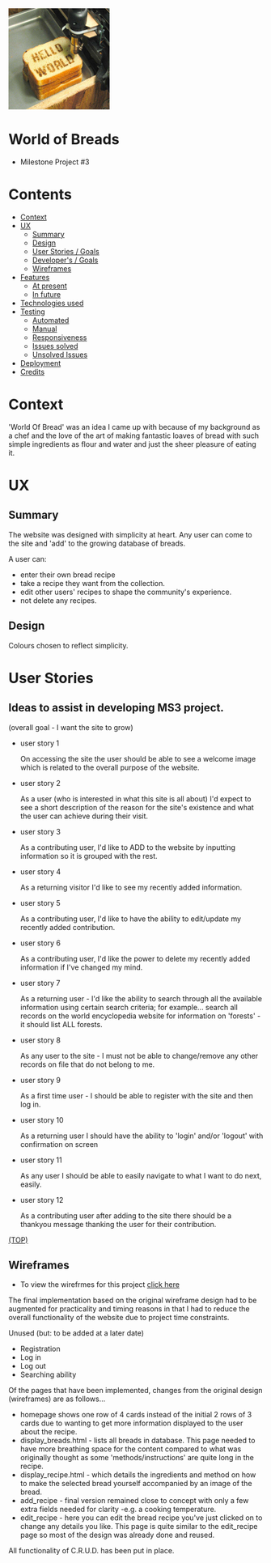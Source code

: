 <!-- Image sourced from Hello World! 
    in 100 Programming Languages | beanz Magazine kidscodecs.com -->
<img src="/static/images/helloWorldBread.jpeg" width="200px" height="200px" style="margin: 0;">

# World of Breads
* Milestone Project #3 
#
<div id="top"></div>

# Contents

+ <a href="#context">Context</a>
+ <a href="#ux">UX</a>
  + <a href="#summary">Summary</a>
  + <a href="#design">Design</a>
  + <a href="#user">User Stories / Goals</a>
  + <a href="#dev">Developer's / Goals</a>
  + <a href="#wire">Wireframes</a>
+ <a href="#feats">Features</a>
  + <a href="#now">At present</a>
  + <a href="#later">In future</a>
+ <a href="#tech">Technologies used</a>
+ <a href="#tests">Testing</a>
  + <a href="#auto"> Automated</a>
  + <a href="#man">Manual</a>
  + <a href="#res">Responsiveness</a>
  + <a href="#resolved">Issues solved</a>
  + <a href="#unsolved">Unsolved Issues</a>
+ <a href="#deploy">Deployment</a>
+ <a href="#cred">Credits</a>


<div id="context"></div>

# Context

'World Of Bread' was an idea I came up with because of my background as a chef and the love of the art of making fantastic loaves of bread with such simple ingredients as flour and water and just the sheer pleasure of eating it.

# UX

## Summary

The website was designed with simplicity at heart.
Any user can come to the site and 'add' to the growing database of breads.

A user can:
+ enter their own bread recipe
+ take a recipe they want from the collection.
+ edit other users' recipes to shape the community's experience.
+ not delete any recipes.


## Design
Colours chosen to reflect simplicity.


# User Stories

## Ideas to assist in developing MS3 project.
(overall goal - I want the site to grow) 

+ user story 1

    On accessing the site the user should be able to see a welcome image which is related to the overall purpose of the website.

+ user story 2

    As a user (who is interested in what this site is all about) I'd expect to see a short description of the reason for the site's existence and what the user can achieve during their visit.

+ user story 3

    As a contributing user, I'd like to ADD to the website by inputting information so it is grouped with the rest.

+ user story 4

    As a returning visitor I'd like to see my recently added information.

+ user story 5

    As a contributing user, I'd like to have the ability to edit/update my recently added contribution.

+ user story 6

    As a contributing user, I'd like the power to delete my recently added information if I've changed my mind.

+ user story 7

     As a returning user - I'd like the ability to search through all the available information using certain search criteria; for example... search all records on the world encyclopedia website for information on 'forests' - it should list ALL forests.

+ user story 8

    As any user to the site - I must not be able to change/remove any other records on file that do not belong to me.

+ user story 9

    As a first time user - I should be able to register with the site and then log in.

+ user story 10

    As a returning user I should have the ability to 'login' and/or 'logout' with confirmation on screen

+ user story 11

    As any user I should be able to easily navigate to what I want to do next, easily.

+ user story 12

    As a contributing user after adding to the site there should be a thankyou message thanking the user for their contribution.

<div><a href="#top">(TOP)</a></div>

## Wireframes

 + To view the wirefrmes for this project [click here](https://github.com/GOSUB-C64/CI-Project-MS3/tree/master/static/project_wireframes/data-centric-MS3-project-wireframes.pdf)

The final implementation based on the original wireframe design had to be augmented for practicality and timing reasons in that I had to reduce the overall functionality of the website due to project time constraints.

Unused (but: to be added at a later date)

+ Registration
+ Log in
+ Log out
+ Searching ability


Of the pages that have been implemented, changes from the original design (wireframes) are as follows...

+ homepage shows one row of 4 cards instead of the initial 2 rows of 3 cards due to wanting to get more information displayed to the user about the recipe.
+ display_breads.html - lists all breads in database. This page needed to have more breathing space for the content compared to what was originally thought as some 'methods/instructions' are quite long in the recipe.
+ display_recipe.html - which details the ingredients and method on how to make the selected bread yourself accompanied by an image of the bread.
+ add_recipe - final version remained close to concept with only a few extra fields needed for clarity -e.g. a cooking temperature.
+ edit_recipe - here you can edit the bread recipe you've just clicked on to change any details you like. This page is quite similar to the edit_recipe page so most of the design was already done and reused.


All functionality of C.R.U.D. has been put in place.




